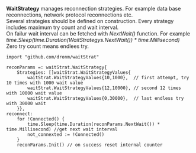 **WaitStrategy** manages reconnection strategies. For example data base reconnections, network protocol reconnections etc.<br/>
Several strategies should be defined on construction. Every strategy includes maximum try count and wait interval.<br/>
On failur wait interval can be fetched with *NextWait()* function. For example *time.Sleep(time.Duration(WaitStrategys.NextWait()) * time.Millisecond)*<br/>
Zero try count means endlees try.<br/>
```golang
import "github.com/dronm/waitStrat"

reconParams =: waitStrat.WaitStrategy{
	Strategies: []waitStrat.WaitStrategyValues{
		waitStrat.WaitStrategyValues{10,1000},  // first attempt, try 10 times with 1000 wait value
		waitStrat.WaitStrategyValues{12,10000}, // second 12 times with 10000 wait value  
		waitStrat.WaitStrategyValues{0,30000},  // last endless try with 30000 wait 
	}},
reconnect:
	for !Connected() {
		time.Sleep(time.Duration(reconParams.NextWait()) * time.Millisecond) //get next wait interval
		not_connexted := !Connected()
	}
	reconParams.Init() // on success reset internal counter
```
